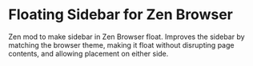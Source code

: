 
# Floating Sidebar for Zen Browser
Zen mod to make sidebar in Zen Browser float.
Improves the sidebar by matching the browser theme, making it float without disrupting page contents, and allowing placement on either side.
